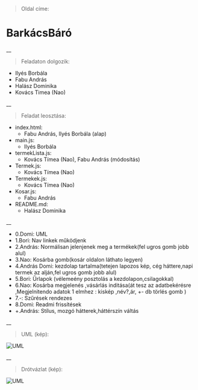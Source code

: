 > Oldal címe:
# BarkácsBáró

__

> Feladaton dolgozik:
- Ilyés Borbála
- Fabu András
- Halász Dominika
- Kovács Timea (Nao)

__

> Feladat leosztása:
- index.html:
  - Fabu András, Ilyés Borbála (alap)
- main.js:
  - Ilyés Borbála
- termekLista.js:
  - Kovács Tímea (Nao), Fabu András (módosítás)
- Termek.js:
  - Kovács Tímea (Nao)
- Termekek.js:
  - Kovács Tímea (Nao)
- Kosar.js:
  - Fabu András
- README.md:
  - Halász Dominika
    
__


- 0.Domi: UML
- 1.Bori: Nav linkek működjenk
- 2.András: Normálisan jelenjenek meg a termékek(fel ugros gomb jobb alul)
- 3.Nao: Kosárba gomb(kosár oldalon láthato legyen)
- 4.András Domi: kezdolap tartalma(tetejen lapozos kép, cég háttere,napi termek az alján,fel ugros gomb jobb alul)
 - 5.Bori: Űrlapok (vélemeény posztolás a kezdolapon,csilagokkal)
- 6.Nao: Kosárba megjelenés ,vásárlás inditása(át tesz az adatbekérésre ,Megjelnitendo adatok 1 elmhez : kiskép ,név?,ár, +- db törlés gomb )
- 7.-: Szűrések rendezes
- 8.Domi: Readmi frissítések
- +.András: Stílus, mozgó hátterek,háttérszín váltás
  
__

> UML (kép):
 
![UML](leiras/UML.png)

__

> Drótvázlat (kép):

![UML](leiras/drotVazlat.png)
